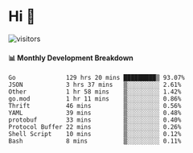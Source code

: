 # Hi 👋
 
![visitors](https://visitor-badge.glitch.me/badge?page_id=sorcererxw.sorcererx)

#### 📊 Monthly Development Breakdown

<!--START_SECTION:waka-->
```text
Go              129 hrs 20 mins █████████▒ 93.07%
JSON            3 hrs 37 mins   ▒░░░░░░░░░ 2.61%
Other           1 hr 58 mins    ▒░░░░░░░░░ 1.42%
go.mod          1 hr 11 mins    ▒░░░░░░░░░ 0.86%
Thrift          46 mins         ▒░░░░░░░░░ 0.56%
YAML            39 mins         ▒░░░░░░░░░ 0.48%
protobuf        33 mins         ▒░░░░░░░░░ 0.40%
Protocol Buffer 22 mins         ▒░░░░░░░░░ 0.26%
Shell Script    10 mins         ▒░░░░░░░░░ 0.12%
Bash            8 mins          ▒░░░░░░░░░ 0.11%
```
<!--END_SECTION:waka-->
